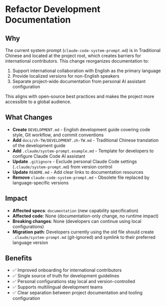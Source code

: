 # Refactor Development Documentation

## Why

The current system prompt (`claude-code-system-prompt.md`) is in Traditional Chinese and located at the project root, which creates barriers for international contributors. This change reorganizes documentation to:

1. Support international collaboration with English as the primary language
2. Provide localized versions for non-English speakers
3. Separate project-wide documentation from personal AI assistant configuration

This aligns with open-source best practices and makes the project more accessible to a global audience.

## What Changes

- **Create** `DEVELOPMENT.md` - English development guide covering code style, Git workflow, and commit conventions
- **Add** `docs/zh-TW/DEVELOPMENT.zh-TW.md` - Traditional Chinese translation of the development guide
- **Add** `.claude/system-prompt.example.md` - Template for developers to configure Claude Code AI assistant
- **Update** `.gitignore` - Exclude personal Claude Code settings (`.claude/system-prompt.md`) from version control
- **Update** `README.md` - Add clear links to documentation resources
- **Remove** `claude-code-system-prompt.md` - Obsolete file replaced by language-specific versions

## Impact

- **Affected specs**: `documentation` (new capability specification)
- **Affected code**: None (documentation-only change, no runtime impact)
- **Breaking changes**: None (developers can continue using local configurations)
- **Migration path**: Developers currently using the old file should create `.claude/system-prompt.md` (git-ignored) and symlink to their preferred language version

## Benefits

- ✅ Improved onboarding for international contributors
- ✅ Single source of truth for development guidelines
- ✅ Personal configurations stay local and version-controlled
- ✅ Supports multilingual development teams
- ✅ Clear separation between project documentation and tooling configuration